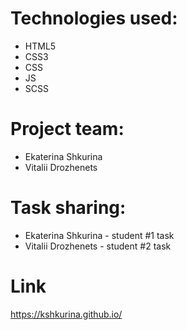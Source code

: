 # Technologies used:
* HTML5
* CSS3
* CSS
* JS
* SCSS

# Project team:
* Ekaterina Shkurina
* Vitalii Drozhenets


# Task sharing:
* Ekaterina Shkurina - student #1 task
* Vitalii Drozhenets - student #2 task


# Link
https://kshkurina.github.io/


